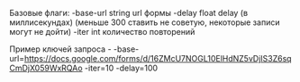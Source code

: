 Базовые флаги:
  -base-url string
        url формы
  -delay float
        delay (в миллисекундах) (меньше 300 ставить не советую, некоторые записи могут не дойти)
  -iter int
        количество повторений
        
Пример ключей запроса - -base-url=https://docs.google.com/forms/d/16ZMcU7NOGL10ElHdNZ5vDjIS3Z6sqCmDjX059WxRQAo -iter=10 -delay=100
